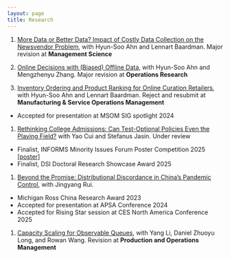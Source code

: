 ```yaml
---
layout: page
title: Research
---
```


<!-- Topics: Retail Analytics, Inventory Management, Societal Decision-Making

Methodology: Dynamic Optimization, Stochastic Analysis, Approximation Algorithm -->

<!-- ## Research Papers -->

1. [More Data or Better Data? Impact of Costly Data Collection on the Newsvendor Problem](https://papers.ssrn.com/sol3/papers.cfm?abstract_id=4949043), with Hyun-Soo Ahn and Lennart Baardman. Major revision at **Management Science**

1. [Online Decisions with (Biased) Offline Data](https://papers.ssrn.com/sol3/papers.cfm?abstract_id=5350921), with Hyun-Soo Ahn and Mengzhenyu Zhang. Major revision at **Operations Research**

1. [Inventory Ordering and Product Ranking for Online Curation Retailers](https://papers.ssrn.com/sol3/papers.cfm?abstract_id=4061071), with Hyun-Soo Ahn and Lennart Baardman. Reject and resubmit at **Manufacturing & Service Operations Management**
- Accepted for presentation at MSOM SIG spotlight 2024

1. [Rethinking College Admissions: Can Test-Optional Policies Even the Playing Field?](https://papers.ssrn.com/sol3/papers.cfm?abstract_id=5296222) with Yao Cui and Stefanus Jasin. Under review 
<!-- at **Management Science**  -->
- Finalist, INFORMS Minority Issues Forum Poster Competition 2025 [\[poster\]](/public/Poster_MIF_Rethinking_College.pdf)
- Finalist, DSI Doctoral Research Showcase Award 2025

1. [Beyond the Promise: Distributional Discordance in China’s Pandemic Control](/public/beyond_the_promise.pdf), with Jingyang Rui.
- Michigan Ross China Research Award 2023
- Accepted for presentation at APSA Conference 2024
- Accepted for Rising Star session at CES North America Conference 2025

1. [Capacity Scaling for Observable Queues](https://papers.ssrn.com/sol3/papers.cfm?abstract_id=3628484), with Yang Li, Daniel Zhuoyu Long, and Rowan Wang. Revision at **Production and Operations Management**
<!-- Under review at **Manufacturing & Service Operations Management** -->


<!-- ## Work-in-Progress
<ol start="5">
  <li>Rethinking College Admissions: Can Test-Optional Policy Even the Playing Field? with Yao Cui and Stefanus Jasin,
manuscript in preparation </li>
   <br /> 
  <li>Context-Aware Dynamic Data Collection, with Hyun-Soo Ahn and Lennart Baardman, results development stage </li>
</ol> -->
